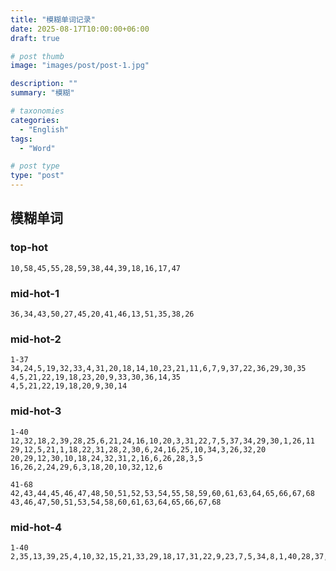 ```yaml
---
title: "模糊单词记录"
date: 2025-08-17T10:00:00+06:00
draft: true

# post thumb
image: "images/post/post-1.jpg"

description: ""
summary: "模糊"

# taxonomies
categories:
  - "English"
tags:
  - "Word"

# post type
type: "post"
---
```


## 模糊单词
### top-hot
```tip:c@title-box&no-seq&color-white
10,58,45,55,28,59,38,44,39,18,16,17,47
```


### mid-hot-1
```tip:c@title-box&no-seq&color-white
36,34,43,50,27,45,20,41,46,13,51,35,38,26
```

### mid-hot-2
```tip:c@title-box&color-white
1-37 
34,24,5,19,32,33,4,31,20,18,14,10,23,21,11,6,7,9,37,22,36,29,30,35
4,5,21,22,19,18,23,20,9,33,30,36,14,35
4,5,21,22,19,18,20,9,30,14
```

### mid-hot-3
```tip:c@title-box&color-white
1-40 
12,32,18,2,39,28,25,6,21,24,16,10,20,3,31,22,7,5,37,34,29,30,1,26,11
29,12,5,21,1,18,22,31,28,2,30,6,24,16,25,10,34,3,26,32,20
20,29,12,30,10,18,24,32,31,2,16,6,26,28,3,5
16,26,2,24,29,6,3,18,20,10,32,12,6

41-68
42,43,44,45,46,47,48,50,51,52,53,54,55,58,59,60,61,63,64,65,66,67,68
43,46,47,50,51,53,54,58,60,61,63,64,65,66,67,68
```

### mid-hot-4
```tip:c@title-box&color-white
1-40 
2,35,13,39,25,4,10,32,15,21,33,29,18,17,31,22,9,23,7,5,34,8,1,40,28,37,38
```
